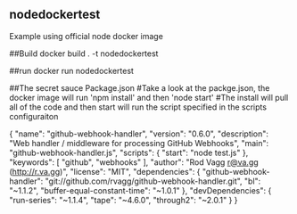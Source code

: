 ## nodedockertest
Example using official node docker image

##Build
docker build . -t nodedockertest

##run
docker run nodedockertest


##The secret sauce Package.json
#Take a look at the packge.json, the docker image will run 'npm install' and then 'node start'
#The install will pull all of the code and then start will run the script specified in the scripts configuraiton

{
  "name": "github-webhook-handler",
  "version": "0.6.0",
  "description": "Web handler / middleware for processing GitHub Webhooks",
  "main": "github-webhook-handler.js",
  "scripts": {
    "start": "node test.js"
  },
  "keywords": [
    "github",
    "webhooks"
  ],
  "author": "Rod Vagg <r@va.gg> (http://r.va.gg)",
  "license": "MIT",
  "dependencies": {
    "github-webhook-handler": "git://github.com/rvagg/github-webhook-handler.git",
    "bl": "~1.1.2",
    "buffer-equal-constant-time": "~1.0.1"
  },
  "devDependencies": {
    "run-series": "~1.1.4",
    "tape": "~4.6.0",
    "through2": "~2.0.1"
  }
}

